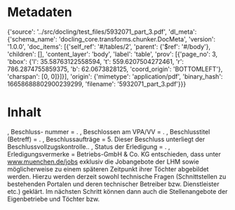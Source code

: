 # Metadaten
{'source': '../src/docling/test_files/5932071_part_3.pdf', 'dl_meta': {'schema_name': 'docling_core.transforms.chunker.DocMeta', 'version': '1.0.0', 'doc_items': [{'self_ref': '#/tables/2', 'parent': {'$ref': '#/body'}, 'children': [], 'content_layer': 'body', 'label': 'table', 'prov': [{'page_no': 3, 'bbox': {'l': 35.58763122558594, 't': 559.6207504272461, 'r': 786.2874755859375, 'b': 62.0673828125, 'coord_origin': 'BOTTOMLEFT'}, 'charspan': [0, 0]}]}], 'origin': {'mimetype': 'application/pdf', 'binary_hash': 16658688802900239299, 'filename': '5932071_part_3.pdf'}}}

# Inhalt
, Beschluss- nummer = . , Beschlossen am VPA/VV = . , Beschlusstitel (Betreff) = . , Beschlussaufträge = 5. Dieser Beschluss unterliegt der Beschlussvollzugskontrolle.. , Status der Erledigung = . , Erledigungsvermerke = Betriebs-GmbH & Co. KG entschieden, dass unter www.muenchen.de/jobs exklusiv die Jobangebote der LHM sowie möglicherweise zu einem späteren Zeitpunkt ihrer Töchter abgebildet werden. Hierzu werden derzeit sowohl technische Fragen (Schnittstellen zu bestehenden Portalen und deren technischer Betreiber bzw. Dienstleister etc.) geklärt. Im nächsten Schritt können dann auch die Stellenangebote der Eigenbetriebe und Töchter bzw.